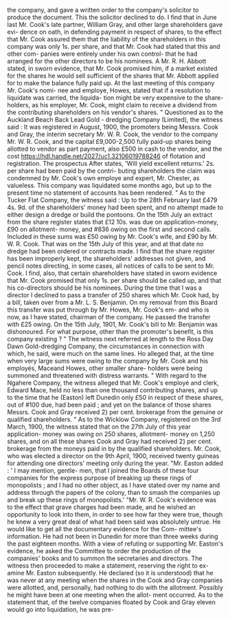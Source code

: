 the company, and gave a written order to the company's solicitor to produce the document. This the solicitor declined to do. I find that in June last Mr. Cook's late partner, William Gray, and other large shareholders gave evi- dence on oath, in defending payment in respect of shares, to the effect that Mr. Cook assured them that the liability of the shareholders in this company was only 1s. per share, and that Mr. Cook had stated that this and other com- panies were entirely under his own control- that he had arranged for the other directors to be his nominees. A Mr. R. H. Abbott stated, in sworn evidence, that Mr. Cook promised him, if a market existed for the shares he would sell sufficient of the shares that Mr. Abbott applied for to make the balance fully paid up. At the last meeting of this company Mr. Cook's nomi- nee and employe, Howes, stated that if a resolution to liquidate was carried, the liquida- tion might be very expensive to the share- holders, as his employer, Mr. Cook, might claim to receive a dividend from the contributing shareholders on his vendor's shares. " Questioned as to the Auckland Beach Back Lead Gold - dredging Company (Limited), the witness said : It was registered in August, 1900, the promoters being Messrs. Cook and Gray, the interim secretary Mr. W. R. Cook, the vendor to the company Mr. W. R. Cook, and the capital £9,000-2,500 fully paid-up shares being allotted to vendor as part payment, also £500 in cash to the vendor, and the cost https://hdl.handle.net/2027/uc1.32106019788246 of flotation and registration. The prospectus After states, 'Will yield excellent returns.' 2s. per share had been paid by the contri- buting shareholders the claim was condemned by Mr. Cook's own employe and expert, Mr. Chester, as valueless. This company was liquidated some months ago, but up to the present time no statement of accounts has been rendered. " As to the Tucker Flat Company, the witness said : Up to the 28th February last £479 4s. 9d. of the shareholders' money had been spent, and no attempt made to either design a dredge or build the pontoons. On the 15th July an extract from the share register states that £12 10s. was due on application-money, £90 on allotment- money, and #836 owing on the first and second calls. Included in these sums was £50 owing by Mr. Cook's wife, and £90 by Mr. W. R. Cook. That was on the 15th July of this year, and at that date no dredge had been ordered or contracts made. I find that the share register has been improperly kept, the shareholders' addresses not given, and pencil notes directing, in some cases, all notices of calls to be sent to Mr. Cook. I find, also, that certain shareholders have stated in sworn evidence that Mr. Cook promised that only 1s. per share should be called up, and that his co-directors should be his nominees. During the time that I was a director I declined to pass a transfer of 250 shares which Mr. Cook had, by a bill, taken over from a Mr. L. S. Benjamin. On my removal from this Board this transfer was put through by Mr. Howes, Mr. Cook's em- and who is now, as I have stated, chairman of the company. He passed the transfer with £25 owing. On the 15th July, 1901, Mr. Cook's bill to Mr. Benjamin was dishonoured. For what purpose, other than the promoter's benefit, is this company existing ? " The witness next referred at length to the Ross Day Dawn Gold-dredging Company, the circumstances in connection with which, he said, were much on the same lines. Ho alleged that, at the time when very large sums were owing to the company by Mr. Cook and his employés, Maceand Howes, other smaller share- holders were being summoned and threatened with distress warrants. " With regard to the Ngahere Company, the witness alleged that Mr. Cook's employé and clerk, Edward Mace, held no less than one thousand contributing shares, and up to the time that he (Easton) left Dunedin only £50 in respect of these shares, out of #100 due, had been paid ; and yet on the balance of those shares Messrs. Cook and Gray received 2} per cent. brokerage from the genuine or qualified shareholders. " As to the Wicklow Company, registered on the 3rd March, 1900, the witness stated that on the 27th July of this year application- money was owing on 250 shares, allotment- money on 1,250 shares, and on all these shares Cook and Gray had received 2} per cent. brokerage from the moneys paid in by the qualified shareholders. Mr. Cook, who was elected a director on the 9th April, 1900, received twenty guineas for attending one directors' meeting only during the year. "Mr. Easton added : ' I may mention, gentle- men, that I joined the Boards of these four companies for the express purpose of breaking up these rings of monopolists ; and I had no other object, as I have stated over my name and address through the papers of the colony, than to smash the companies up and break up these rings of monopolists.' "Mr. W. R. Cook's evidence was to the effect that grave charges had been made, and he wished an opportunity to look into them, in order to see how far they were true, though he knew a very great deal of what had been said was absolutely untrue. He would like to get all the documentary evidence for the Com- mittee's information. He had not been in Dunedin for more than three weeks during the past eighteen months. With a view of refuting or supporting Mr. Easton's evidence, he asked the Committee to order the production of the companies' books and to summon the secretaries and directors. The witness then proceeded to make a statement, reserving the right to ex- amine Mr. Easton subsequently. He declared (so it is understood) that he was never at any meeting when the shares in the Cook and Gray companies were allotted, and, personally, had nothing to do with the allotment. Possibly he might have been at one meeting when the allot- ment occurred. As to the statement that, of the twelve companies floated by Cook and Gray eleven would go into liquidation, he was pre- 